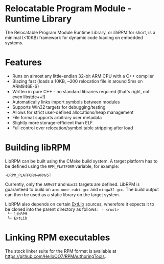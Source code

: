 # Relocatable Program Module - Runtime Library
The Relocatable Program Module Runtime Library, or *libRPM* for short, is a minimal (<10KB) framework for dynamic code loading on embedded systems.
# Features

 - Runs on almost any little-endian 32-bit ARM CPU with a C++ compiler
 - Blazing fast (loads a 10KB, ~200 relocation file in around 5ms on ARM946E-S)
 - Written in pure C++ - no standard libraries required (that's right, not even libstdc++!)
 - Automatically links import symbols between modules
 - Supports Win32 targets for debugging/testing
 - Allows for strict user-defined allocations/heap management
 - File format supports arbitrary user metadata
 - Slightly more storage-efficient than ELF
 - Full control over relocation/symbol table stripping after load
# Building libRPM
LibRPM can be built using the CMake build system. A target platform has to be defined using the `RPM_PLATFORM` variable, for example:

`-DRPM_PLATFORM=ARMv5T`

Currently, only the `ARMv5T` and `Win32` targets are defined. LibRPM is guaranteed to build on `arm-none-eabi-gcc` and `mingw32-gcc`.
The build output can then be used as a static library on the target system.

LibRPM also depends on certain [ExtLib](https://github.com/HelloOO7/ExtLib) sources, wherefore it expects it to be cloned into the parent directory as follows:
` - <root>`  
` └─ libRPM`  
` └─ ExtLib`  

# Linking RPM executables
The stock linker suite for the RPM format is available at https://github.com/HelloOO7/RPMAuthoringTools.
